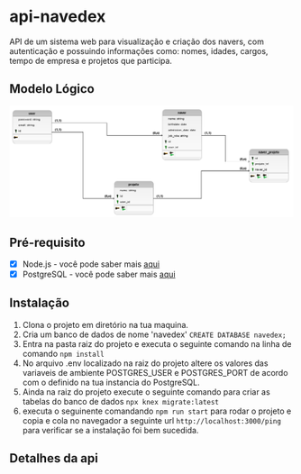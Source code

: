 # api-navedex
API de um sistema web para visualização e criação dos navers, com autenticação e possuindo informações como: nomes, idades, cargos, tempo de empresa e projetos que participa.
## Modelo Lógico
!["modelo_logico"](public/img/modelo_logico_2.png)

## Pré-requisito
- [x] Node.js - você pode saber mais <a href="https://nodejs.org/en/about/">aqui</a>
- [x] PostgreSQL - você pode saber mais <a href="https://www.postgresql.org/">aqui</a>

## Instalação
1. Clona o projeto em diretório na tua maquina.
2. Cria um banco de dados de nome 'navedex' ```CREATE DATABASE navedex; ```
3. Entra na pasta raiz do projeto e executa o seguinte comando na linha de comando  ``` npm install ```
4. No arquivo .env localizado na raiz do projeto altere os valores das variaveis de ambiente POSTGRES_USER e POSTGRES_PORT de acordo com o definido na tua instancia do PostgreSQL.
5. Ainda na raiz do projeto execute o seguinte comando para criar as tabelas do banco de dados ``` npx knex migrate:latest ```
6. executa o seguinente comandando ``` npm run start ``` para rodar o projeto e copia e cola no navegador a seguinte url ``` http://localhost:3000/ping ``` para verificar se a instalação foi bem sucedida.

## Detalhes da api